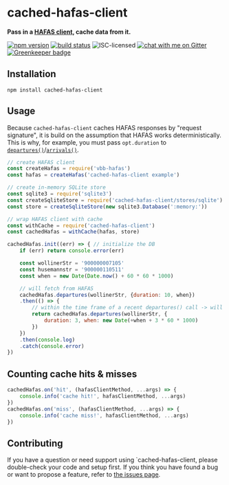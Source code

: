 # cached-hafas-client

**Pass in a [HAFAS client](https://github.com/public-transport/hafas-client), cache data from it.**

[![npm version](https://img.shields.io/npm/v/cached-hafas-client.svg)](https://www.npmjs.com/package/cached-hafas-client)
[![build status](https://api.travis-ci.org/derhuerst/cached-hafas-client.svg?branch=master)](https://travis-ci.org/derhuerst/cached-hafas-client)
![ISC-licensed](https://img.shields.io/github/license/derhuerst/cached-hafas-client.svg)
[![chat with me on Gitter](https://img.shields.io/badge/chat%20with%20me-on%20gitter-512e92.svg)](https://gitter.im/derhuerst) [![Greenkeeper badge](https://badges.greenkeeper.io/derhuerst/cached-hafas-client.svg)](https://greenkeeper.io/)


## Installation

```shell
npm install cached-hafas-client
```


## Usage

Because `cached-hafas-client` caches HAFAS responses by "request signature", it is build on the assumption that HAFAS works deterministically. This is why, for example, you must pass `opt.duration` to [`departures()`](https://github.com/public-transport/hafas-client/blob/eddacd0091785155cdf734f1761d62dd9ab7ef06/docs/departures.md)/[`arrivals()`](https://github.com/public-transport/hafas-client/blob/eddacd0091785155cdf734f1761d62dd9ab7ef06/docs/arrivals.md).

```js
// create HAFAS client
const createHafas = require('vbb-hafas')
const hafas = createHafas('cached-hafas-client example')

// create in-memory SQLite store
const sqlite3 = require('sqlite3')
const createSqliteStore = require('cached-hafas-client/stores/sqlite')
const store = createSqliteStore(new sqlite3.Database(':memory:'))

// wrap HAFAS client with cache
const withCache = require('cached-hafas-client')
const cachedHafas = withCache(hafas, store)

cachedHafas.init((err) => { // initialize the DB
	if (err) return console.error(err)

	const wollinerStr = '900000007105'
	const husemannstr = '900000110511'
	const when = new Date(Date.now() + 60 * 60 * 1000)

	// will fetch from HAFAS
	cachedHafas.departures(wollinerStr, {duration: 10, when})
	.then(() => {
		// within the time frame of a recent departures() call -> will read from cache
		return cachedHafas.departures(wollinerStr, {
			duration: 3, when: new Date(+when + 3 * 60 * 1000)
		})
	})
	.then(console.log)
	.catch(console.error)
})
```

## Counting cache hits & misses

```js
cachedHafas.on('hit', (hafasClientMethod, ...args) => {
	console.info('cache hit!', hafasClientMethod, ...args)
})
cachedHafas.on('miss', (hafasClientMethod, ...args) => {
	console.info('cache miss!', hafasClientMethod, ...args)
})
```


## Contributing

If you have a question or need support using `cached-hafas-client, please double-check your code and setup first. If you think you have found a bug or want to propose a feature, refer to [the issues page](https://github.com/derhuerst/cached-hafas-client/issues).
